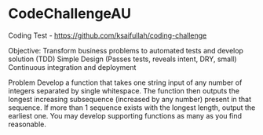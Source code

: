 # CodeChallengeAU

Coding Test - https://github.com/ksaifullah/coding-challenge

Objective:
Transform business problems to automated tests and develop solution (TDD)
Simple Design (Passes tests, reveals intent, DRY, small)
Continuous integration and deployment

Problem
Develop a function that takes one string input of any number of integers separated by single whitespace. The function then outputs the longest increasing subsequence (increased by any number) present in that sequence. If more than 1 sequence exists with the longest length, output the earliest one. You may develop supporting functions as many as you find reasonable.
